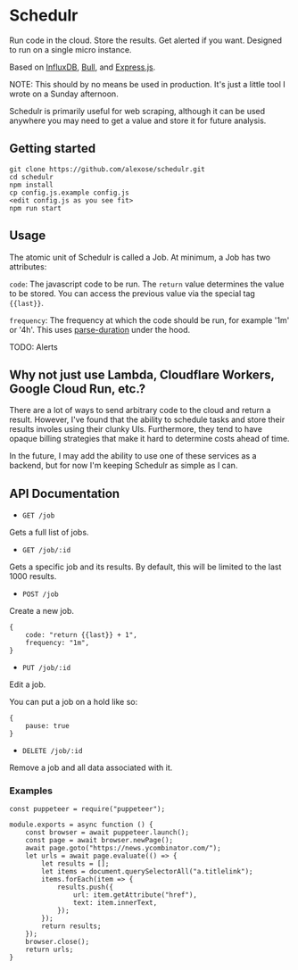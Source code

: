 # Schedulr

Run code in the cloud. Store the results. Get alerted if you want. Designed to run on a single micro instance.

Based on [InfluxDB](https://github.com/influxdata/influxdb), [Bull](https://github.com/OptimalBits/bull), and [Express.js](https://github.com/expressjs/express).

NOTE: This should by no means be used in production. It's just a little tool I wrote on a Sunday afternoon.

Schedulr is primarily useful for web scraping, although it can be used anywhere you may need to get a value and store it
for future analysis.

## Getting started

    git clone https://github.com/alexose/schedulr.git
    cd schedulr
    npm install
    cp config.js.example config.js
    <edit config.js as you see fit>
    npm run start

## Usage

The atomic unit of Schedulr is called a Job. At minimum, a Job has two attributes:

`code`: The javascript code to be run. The `return` value determines the value to be stored. You can access the previous
value via the special tag `{{last}}`.

`frequency`: The frequency at which the code should be run, for example '1m' or '4h'. This uses
[parse-duration](https://www.npmjs.com/package/parse-duration) under the hood.

TODO: Alerts

## Why not just use Lambda, Cloudflare Workers, Google Cloud Run, etc.?

There are a lot of ways to send arbitrary code to the cloud and return a result. However, I've found that the ability to
schedule tasks and store their results involes using their clunky UIs. Furthermore, they tend to have opaque billing
strategies that make it hard to determine costs ahead of time.

In the future, I may add the ability to use one of these services as a backend, but for now I'm keeping Schedulr as
simple as I can.

## API Documentation

-   `GET /job`

Gets a full list of jobs.

-   `GET /job/:id`

Gets a specific job and its results. By default, this will be limited to the last 1000 results.

-   `POST /job`

Create a new job.

```
{
    code: "return {{last}} + 1",
    frequency: "1m",
}
```

-   `PUT /job/:id`

Edit a job.

You can put a job on a hold like so:

```
{
    pause: true
}
```

-   `DELETE /job/:id`

Remove a job and all data associated with it.

### Examples

    const puppeteer = require("puppeteer");

    module.exports = async function () {
        const browser = await puppeteer.launch();
        const page = await browser.newPage();
        await page.goto("https://news.ycombinator.com/");
        let urls = await page.evaluate(() => {
            let results = [];
            let items = document.querySelectorAll("a.titlelink");
            items.forEach(item => {
                results.push({
                    url: item.getAttribute("href"),
                    text: item.innerText,
                });
            });
            return results;
        });
        browser.close();
        return urls;
    }
